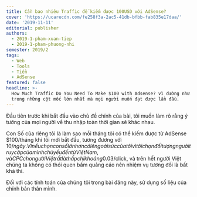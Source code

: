 ```yaml
---
title: Cần bao nhiêu Traffic để kiếm được 100USD với AdSense?
cover: 'https://ucarecdn.com/fe258f3a-2ac5-41db-bfbb-fab835e17daa/'
date: '2019-11-11'
editorial: publisher
authors:
  - 2019-1-pham-xuan-tiep
  - 2019-1-pham-phuong-nhi
semester: 2019/2
tags:
  - Web
  - Tools
  - Tiền
  - AdSense
featured: false
headline: >-
  How Much Traffic Do You Need To Make $100 with Adsense? vì dường như là một
  trong những cột mốc lớn nhất mà mọi người muốn đạt được lần đầu.
---
```

Đầu tiên trước khi bắt đầu vào chủ đề chính của bài, tôi muốn làm rõ rằng ý tưởng của mọi người về thu nhập toàn thời gian sẽ khác nhau.

Con Số của riêng tôi là làm sao mỗi tháng tôi có thể kiếm được từ AdSense $100/tháng khi tôi mới bắt đầu, tương đương với $10/ngày. Vì nếu chọn con số lớn hơn có lẽ ngoài sức của tôi vì tôi chọn đối tượng người truy cập của mình chủ yếu đến từ Việt Nam, và CPC cho người Việt rất là thấp chỉ khoảng 0.03$/click, và trên hết người Việt chúng ta không có thói quen bấm quảng cáo nên nhiệm vụ tương đối là bất khả thi.

Đối với các tính toán của chúng tôi trong bài đăng này, sử dụng số liệu của chính bản thân mình.
